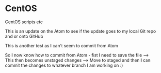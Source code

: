 # CentOS
CentOS scripts etc

This is an update on the Atom to see if the update goes to my local Git repo and or onto GitHub

This is another test as I can't seem to commit from Atom

So I now know how to commit from Atom - fist I need to save the file --> This then becomes unstaged changes --> Move to staged and then I can commit the changes to whatever branch I am working on :)
